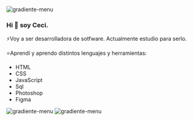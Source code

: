 
![gradiente-menu](https://user-images.githubusercontent.com/91616144/158678783-db8ca4bd-2181-4d39-a1e4-efad8d972765.png)

### Hi 👋 soy Ceci.

⚡Voy a ser desarrolladora de sotfware.
  Actualmente estudio para serlo.

⭐Aprendí y aprendo distintos lenguajes y herramientas:

- HTML
- CSS
- JavaScript
- Sql
- Photoshop
- Figma

![gradiente-menu](https://user-images.githubusercontent.com/91616144/158678783-db8ca4bd-2181-4d39-a1e4-efad8d972765.png)
![gradiente-menu](https://user-images.githubusercontent.com/91616144/158678783-db8ca4bd-2181-4d39-a1e4-efad8d972765.png)


